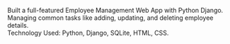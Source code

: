 Built a full-featured Employee Management Web App with Python Django.
<br>
Managing common tasks like adding, updating, and deleting employee details.
<br>
Technology Used: Python, Django, SQLite, HTML, CSS.
